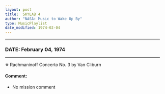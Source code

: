 ```yaml
---
layout: post
title:  SKYLAB 4
author: "NASA: Music to Wake Up By"
type: MusicPlaylist
date_modified: 1974-02-04
---
```


----
### DATE: February 04, 1974
----
✵ Rachmaninoff Concerto No. 3 by Van Cliburn

#### Comment:
* No mission comment
